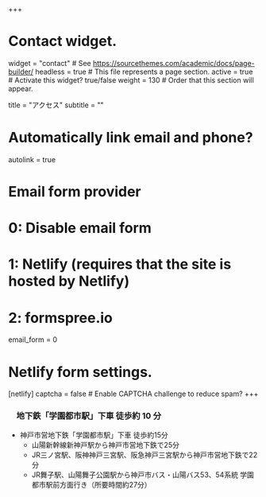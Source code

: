 +++
# Contact widget.
widget = "contact"  # See https://sourcethemes.com/academic/docs/page-builder/
headless = true  # This file represents a page section.
active = true  # Activate this widget? true/false
weight = 130  # Order that this section will appear.

title = "アクセス"
subtitle = ""

# Automatically link email and phone?
autolink = true

# Email form provider
#   0: Disable email form
#   1: Netlify (requires that the site is hosted by Netlify)
#   2: formspree.io
email_form = 0

# Netlify form settings.
[netlify]
  captcha = false  # Enable CAPTCHA challenge to reduce spam?
+++

### 　地下鉄「学園都市駅」下車 徒歩約 10 分

- 神戸市営地下鉄「学園都市駅」下車 徒歩約15分
  - 山陽新幹線新神戸駅から神戸市営地下鉄で25分
  - JR三ノ宮駅、阪神神戸三宮駅、阪急神戸三宮駅から神戸市営地下鉄で22分
  - JR舞子駅、山陽舞子公園駅から神戸市バス・山陽バス53、54系統 学園都市駅前方面行き（所要時間約27分）

